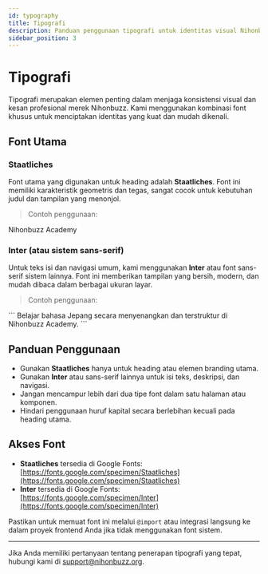 ```yaml
---
id: typography
title: Tipografi
description: Panduan penggunaan tipografi untuk identitas visual Nihonbuzz.
sidebar_position: 3
---
```


# Tipografi

Tipografi merupakan elemen penting dalam menjaga konsistensi visual dan kesan profesional merek Nihonbuzz. Kami menggunakan kombinasi font khusus untuk menciptakan identitas yang kuat dan mudah dikenali.

## Font Utama

### Staatliches

Font utama yang digunakan untuk heading adalah **Staatliches**. Font ini memiliki karakteristik geometris dan tegas, sangat cocok untuk kebutuhan judul dan tampilan yang menonjol.

> Contoh penggunaan:

<div style={{ fontFamily: '"Staatliches", sans-serif', fontSize: '2rem', lineHeight: '2.8rem', margin: '0.5rem 0' }}>
  Nihonbuzz Academy
</div>

### Inter (atau sistem sans-serif)

Untuk teks isi dan navigasi umum, kami menggunakan **Inter** atau font sans-serif sistem lainnya. Font ini memberikan tampilan yang bersih, modern, dan mudah dibaca dalam berbagai ukuran layar.

> Contoh penggunaan:

<div style={{ fontFamily: 'Inter, sans-serif', fontSize: '1rem', lineHeight: '1.5rem', margin: '0.5rem 0' }}>
  ```
  Belajar bahasa Jepang secara menyenangkan dan terstruktur di Nihonbuzz Academy.
  ```
</div>

## Panduan Penggunaan

- Gunakan **Staatliches** hanya untuk heading atau elemen branding utama.
- Gunakan **Inter** atau sans-serif lainnya untuk isi teks, deskripsi, dan navigasi.
- Jangan mencampur lebih dari dua tipe font dalam satu halaman atau komponen.
- Hindari penggunaan huruf kapital secara berlebihan kecuali pada heading utama.

## Akses Font

- **Staatliches** tersedia di Google Fonts: [https://fonts.google.com/specimen/Staatliches](https://fonts.google.com/specimen/Staatliches)
- **Inter** tersedia di Google Fonts: [https://fonts.google.com/specimen/Inter](https://fonts.google.com/specimen/Inter)

Pastikan untuk memuat font ini melalui `@import` atau integrasi langsung ke dalam proyek frontend Anda jika tidak menggunakan font sistem.

---

Jika Anda memiliki pertanyaan tentang penerapan tipografi yang tepat, hubungi kami di [support@nihonbuzz.org](mailto:support@nihonbuzz.org).

